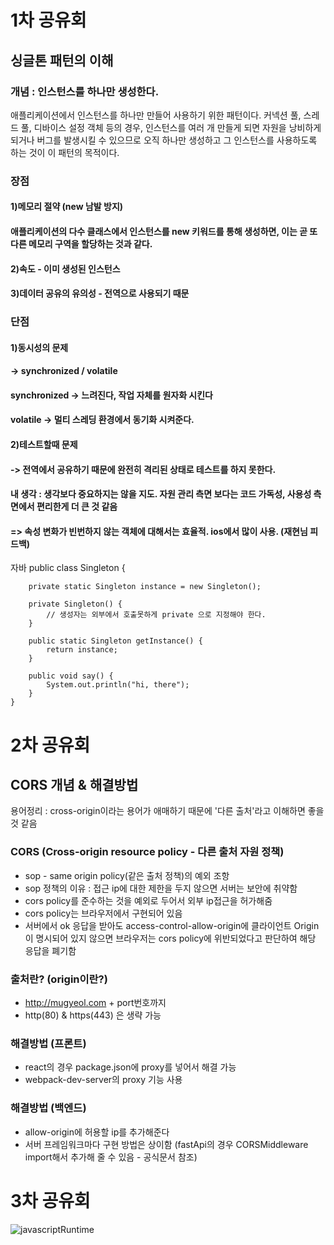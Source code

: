 # 1차 공유회
## 싱글톤 패턴의 이해 
### 개념 : 인스턴스를 하나만 생성한다. 
애플리케이션에서 인스턴스를 하나만 만들어 사용하기 위한 패턴이다. 커넥션 풀, 스레드 풀, 디바이스 설정 객체 등의 경우, 인스턴스를 여러 개 만들게 되면 자원을 낭비하게 되거나 버그를 발생시킬 수 있으므로 오직 하나만 생성하고 그 인스턴스를 사용하도록 하는 것이 이 패턴의 목적이다.
### 장점 
#### 1)메모리 절약 (new 남발 방지)
#### 애플리케이션의 다수 클래스에서 인스턴스를 new 키워드를 통해 생성하면, 이는 곧 또다른 메모리 구역을 할당하는 것과 같다. 
#### 2)속도 - 이미 생성된 인스턴스
#### 3)데이터 공유의 유의성 - 전역으로 사용되기 때문 
### 단점 
#### 1)동시성의 문제
#### -> synchronized / volatile 
#### synchronized -> 느려진다, 작업 자체를 원자화 시킨다 
#### volatile -> 멀티 스레딩 환경에서 동기화 시켜준다.
#### 2)테스트할때 문제 
#### -> 전역에서 공유하기 때문에 완전히 격리된 상태로 테스트를 하지 못한다. 
#### 내 생각 : 생각보다 중요하지는 않을 지도. 자원 관리 측면 보다는 코드 가독성, 사용성 측면에서 편리한게 더 큰 것 같음 
#### => 속성 변화가 빈번하지 않는 객체에 대해서는 효율적. ios에서 많이 사용. (재현님 피드백)

자바 
    public class Singleton {

        private static Singleton instance = new Singleton();
        
        private Singleton() {
            // 생성자는 외부에서 호출못하게 private 으로 지정해야 한다.
        }

        public static Singleton getInstance() {
            return instance;
        }

        public void say() {
            System.out.println("hi, there");
        }
    }


# 2차 공유회
## CORS 개념 & 해결방법 
용어정리 : cross-origin이라는 용어가 애매하기 때문에 '다른 출처'라고 이해하면 좋을 것 같음
### CORS (Cross-origin resource policy - 다른 출처 자원 정책)
- sop - same origin policy(같은 출처 정책)의 예외 조항
- sop 정책의 이유 : 접근 ip에 대한 제한을 두지 않으면 서버는 보안에 취약함 
- cors policy를 준수하는 것을 예외로 두어서 외부 ip접근을 허가해줌 
- cors policy는 브라우저에서 구현되어 있음
- 서버에서 ok 응답을 받아도 access-control-allow-origin에 클라이언트 Origin이 명시되어 있지 않으면 브라우저는 cors policy에 위반되었다고 판단하여 해당 응답을 폐기함

### 출처란? (origin이란?)
- http://mugyeol.com + port번호까지 
- http(80) & https(443) 은 생략 가능 

### 해결방법 (프론트)
- react의 경우 package.json에 proxy를 넣어서 해결 가능 
- webpack-dev-server의 proxy 기능 사용
### 해결방법 (백엔드)
- allow-origin에 허용할 ip를 추가해준다
- 서버 프레임워크마다 구현 방법은 상이함 (fastApi의 경우 CORSMiddleware import해서 추가해 줄 수 있음 - 공식문서 참조)

# 3차 공유회 
![javascriptRuntime](./image/javascriptRuntime.png)

